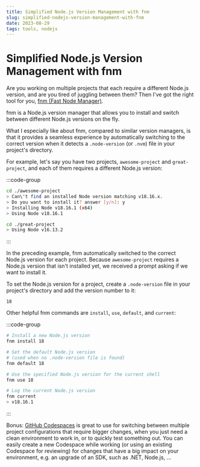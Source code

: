 ```yaml
---
title: Simplified Node.js Version Management with fnm
slug: simplified-nodejs-version-management-with-fnm
date: 2023-08-29
tags: tools, nodejs
---
```


# Simplified Node.js Version Management with fnm

Are you working on multiple projects that each require a different Node.js version, and are you tired of juggling between them?
Then I've got the right tool for you, [fnm (Fast Node Manager)](https://github.com/Schniz/fnm).

fnm is a Node.js version manager that allows you to install and switch between different Node.js versions on the fly.

What I especially like about fnm, compared to similar version managers, is that it provides a seamless experience by automatically switching to the correct version when it detects a `.node-version` (or `.nvm`) file in your project's directory.

For example, let's say you have two projects, `awesome-project` and `great-project`, and each of them requires a different Node.js version:

:::code-group

```bash [title=cd ./awesome-project]
cd ./awesome-project
> Can\'t find an installed Node version matching v18.16.x.
> Do you want to install it? answer [y/n]: y
> Installing Node v18.16.1 (x64)
> Using Node v18.16.1
```

```bash [title=cd ./great-project]
cd ./great-project
> Using Node v16.13.2
```

:::

In the preceding example, fnm automatically switched to the correct Node.js version for each project.
Because `awesome-project` requires a Node.js version that isn't installed yet, we received a prompt asking if we want to install it.

To set the Node.js version for a project, create a `.node-version` file in your project's directory and add the version number to it:

```txt:.node-version
18
```

Other helpful fnm commands are `install`, `use`, `default`, and `current`:

:::code-group

```bash [title=Install]
# Install a new Node.js version
fnm install 18
```

```bash [title=Default]
# Set the default Node.js version
# (used when no .node-version file is found)
fnm default 18
```

```bash [title=Use]
# Use the specified Node.js version for the current shell
fnm use 18
```

```bash [title=Current]
# Log the current Node.js version
fnm current
> v18.16.1
```

:::

Bonus: [GitHub Codespaces](https://github.com/features/codespaces) is great to use for switching between multiple project configurations that require bigger changes, when you just need a clean environment to work in, or to quickly test something out.
You can easily create a new Codespace while working (or using an existing Codespace for reviewing) for changes that have a big impact on your environment, e.g. an upgrade of an SDK, such as .NET, Node.js, ...
